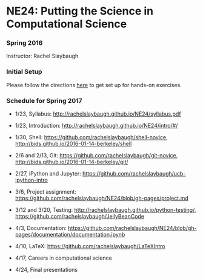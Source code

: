 # NE24: Putting the Science in Computational Science
### Spring 2016
Instructor: Rachel Slaybaugh 

### Initial Setup
Please follow the directions [here](https://rawgit.com/rachelslaybaugh/NE24/gh-pages/index.html) 
to get set up for hands-on exercises.

### Schedule for Spring 2017
* 1/23, Syllabus: http://rachelslaybaugh.github.io/NE24/syllabus.pdf 

* 1/23, Introduction: http://rachelslaybaugh.github.io/NE24/intro/#/ 

* 1/30, Shell: https://github.com/rachelslaybaugh/shell-novice,
  http://bids.github.io/2016-01-14-berkeley/shell

* 2/6 and 2/13, Git: https://github.com/rachelslaybaugh/git-novice,
  http://bids.github.io/2016-01-14-berkeley/git/

* 2/27, iPython and Jupyter: https://github.com/rachelslaybaugh/ucb-ipython-intro  

* 3/6, Project assignment: https://github.com/rachelslaybaugh/NE24/blob/gh-pages/project.md  

* 3/12 and 3/20, Testing: http://rachelslaybaugh.github.io/python-testing/, https://github.com/rachelslaybaugh/JellyBeanCode

* 4/3, Documentation: https://github.com/rachelslaybaugh/NE24/blob/gh-pages/documentation/documentation.ipynb 

* 4/10, LaTeX: https://github.com/rachelslaybaugh/LaTeXIntro

* 4/17, Careers in computational science

* 4/24, Final presentations
